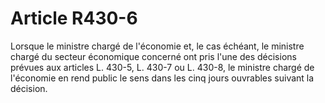 # Article R430-6

Lorsque le ministre chargé de l'économie et, le cas échéant, le ministre chargé du secteur économique concerné ont pris l'une des décisions prévues aux articles L. 430-5, L. 430-7 ou L. 430-8, le ministre chargé de l'économie en rend public le sens dans les cinq jours ouvrables suivant la décision.
